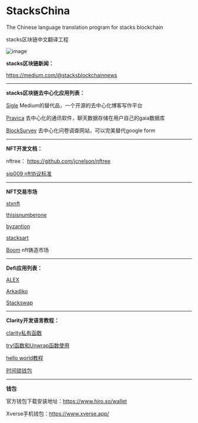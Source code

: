 # StacksChina
The Chinese language translation program for stacks blockchain

stacks区块链中文翻译工程

![image](https://i.imgur.com/miswbxG.jpeg)


**stacks区块链新闻：**

https://medium.com/@stacksblockchainnews


* * *

**stacks区块链去中心化应用列表：**

[Sigle](https://www.sigle.io/) Medium的替代品，一个开源的去中心化博客写作平台

[Pravica](https://pravica.io/) 去中心化的通讯软件，聊天数据存储在用户自己的gaia数据库

[BlockSurvey](https://blocksurvey.io/) 去中心化问卷调查网站，可以完美替代google form



* * *


**NFT开发文档：**

nftree： https://github.com/jcnelson/nftree

[sip009 nft协议标准](https://github.com/Miahelloworld/StacksChina/blob/main/tutorials/clarity/sip009%20nft%E5%8D%8F%E8%AE%AE%E6%A0%87%E5%87%86.md)

* * *

**NFT交易市场**

[stxnft](https://stxnft.com/)

[thisisnumberone](https://thisisnumberone.com/nft-gallery)

[byzantion](https://byzantion.xyz/)

[stacksart](https://www.stacksart.com/)

[Boom](https://boom.money/)  nft铸造市场


* * *


**Defi应用列表：**

[ALEX](https://app.alexlab.co/) 

[Arkadiko](https://arkadiko.finance/) 

[Stackswap](https://app.stackswap.org/)  


* * *


**Clarity开发语言教程：**

[clarity私有函数](https://github.com/Miahelloworld/StacksChina/blob/main/tutorials/clarity/clarity%E7%A7%81%E6%9C%89%E5%87%BD%E6%95%B0.md)

[try!函数和Unwrap函数使用](https://github.com/Miahelloworld/StacksChina/blob/main/tutorials/clarity/try!%E5%87%BD%E6%95%B0%E5%92%8CUnwrap%E5%87%BD%E6%95%B0%E4%BD%BF%E7%94%A8.md)

[hello world教程](https://github.com/Miahelloworld/StacksChina/blob/main/tutorials/clarity/hello%20world%E6%95%99%E7%A8%8B.md)

[时间锁钱包](https://github.com/Miahelloworld/StacksChina/blob/main/tutorials/clarity/%E6%97%B6%E9%97%B4%E9%94%81%E9%92%B1%E5%8C%85.md)

* * *

**钱包**

官方钱包下载安装地址：https://www.hiro.so/wallet

Xverse手机钱包：https://www.xverse.app/
